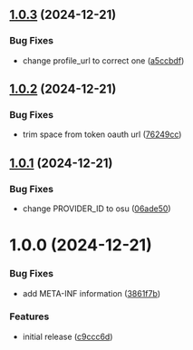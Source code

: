 ## [1.0.3](https://github.com/JustRoxy/keycloak-osu/compare/v1.0.2...v1.0.3) (2024-12-21)


### Bug Fixes

* change profile_url to correct one ([a5ccbdf](https://github.com/JustRoxy/keycloak-osu/commit/a5ccbdf4c22406e6f96be4b4e7bed83f1d0aaed6))

## [1.0.2](https://github.com/JustRoxy/keycloak-osu/compare/v1.0.1...v1.0.2) (2024-12-21)


### Bug Fixes

* trim space from token oauth url ([76249cc](https://github.com/JustRoxy/keycloak-osu/commit/76249cca3b6c6fbb27411c4a6601dc8dbb2ba8d1))

## [1.0.1](https://github.com/JustRoxy/keycloak-osu/compare/v1.0.0...v1.0.1) (2024-12-21)


### Bug Fixes

* change PROVIDER_ID to osu ([06ade50](https://github.com/JustRoxy/keycloak-osu/commit/06ade509d9e7050bf9596b01f50c6c6f62820a1d))

# 1.0.0 (2024-12-21)


### Bug Fixes

* add META-INF information ([3861f7b](https://github.com/JustRoxy/keycloak-osu/commit/3861f7b0605c75f3dec10c5398368f6e3e448284))


### Features

* initial release ([c9ccc6d](https://github.com/JustRoxy/keycloak-osu/commit/c9ccc6d3068142f526028b1137cd255ff9bab50b))
